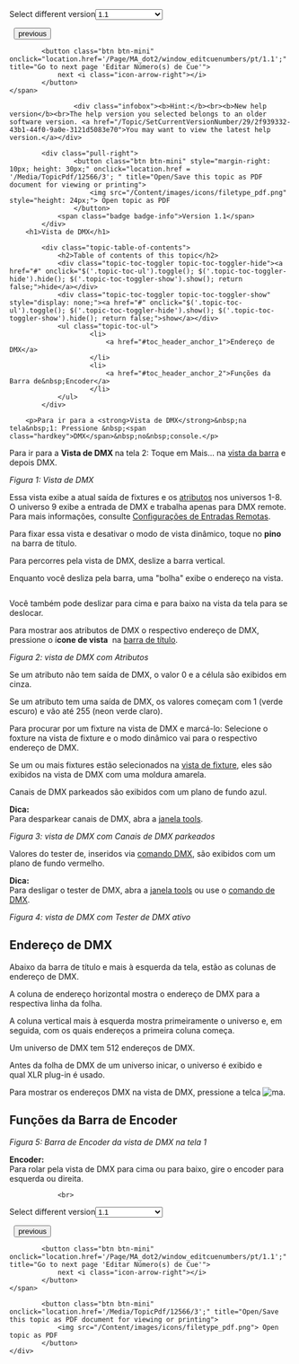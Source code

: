 
<div class="topic-navigation">

<div class="pull-right">
	<span class="pull-left">


<div class="pull-left">
<form action="/Topic/SetCurrentVersionNumber" class="form-inline" id="frmTagSelector" method="post">	<span class="form-mini">
		<div class="input-prepend"><span class="add-on">Select different version</span><select autocomplete="off" id="versionNumberId" name="versionNumberId" onchange="$(this).closest('#frmTagSelector').submit();" style="width: 120px;"><option value="">- latest -</option>
<option selected="selected" value="3">1.1</option>
<option value="7">1.2</option>
<option value="12">1.3</option>
<option value="16">1.5</option>
<option value="29">1.9</option>
</select></div>
		<input data-val="true" data-val-number="The field Int32 must be a number." data-val-required="The Int32 field is required." id="ProductId" name="ProductId" type="hidden" value="7">
		<input id="CurrentGuid" name="CurrentGuid" type="hidden" value="2f939332-43b1-44f0-9a0e-3121d5083e70">
	</span>
</form></div>&nbsp;	</span>
	<span class="pull-right" style="white-space: nowrap;">
			<button class="btn btn-mini" onclick="location.href='/Page/MA_dot2/ViewItem_Dimmer/pt/1.1'; " title="Go to previous page 'Tipo de Preset Dimmer'">
				<i class="icon-arrow-left"></i> previous
			</button>

			<button class="btn btn-mini" onclick="location.href='/Page/MA_dot2/window_editcuenumbers/pt/1.1';" title="Go to next page 'Editar Número(s) de Cue'">
				next <i class="icon-arrow-right"></i> 
			</button>
	</span>
</div>
<div class="clear-fix" style="margin-bottom: 10px"></div>
</div>

					<div class="infobox"><b>Hint:</b><br><b>New help version</b><br>The help version you selected belongs to an older software version. <a href="/Topic/SetCurrentVersionNumber/29/2f939332-43b1-44f0-9a0e-3121d5083e70">You may want to view the latest help version.</a></div>

			<div class="pull-right">
					<button class="btn btn-mini" style="margin-right: 10px; height: 30px;" onclick="location.href = '/Media/TopicPdf/12566/3'; " title="Open/Save this topic as PDF document for viewing or printing">
						<img src="/Content/images/icons/filetype_pdf.png" style="height: 24px;"> Open topic as PDF
					</button>
				<span class="badge badge-info">Version 1.1</span>
			</div>
		<h1>Vista de DMX</h1>

			<div class="topic-table-of-contents">
				<h2>Table of contents of this topic</h2>
				<div class="topic-toc-toggler topic-toc-toggler-hide"><a href="#" onclick="$('.topic-toc-ul').toggle(); $('.topic-toc-toggler-hide').hide(); $('.topic-toc-toggler-show').show(); return false;">hide</a></div>
				<div class="topic-toc-toggler topic-toc-toggler-show" style="display: none;"><a href="#" onclick="$('.topic-toc-ul').toggle(); $('.topic-toc-toggler-hide').show(); $('.topic-toc-toggler-show').hide(); return false;">show</a></div>
				<ul class="topic-toc-ul">
						<li>
							<a href="#toc_header_anchor_1">Endereço de DMX</a>
						</li>
						<li>
							<a href="#toc_header_anchor_2">Funções da Barra de&nbsp;Encoder</a>
						</li>
				</ul>
			</div>

		<p>Para ir para a <strong>Vista de DMX</strong>&nbsp;na tela&nbsp;1: Pressione &nbsp;<span class="hardkey">DMX</span>&nbsp;no&nbsp;console.</p>

<p>Para ir para a <strong>Vista de DMX&nbsp;</strong>na tela 2: Toque em&nbsp;<span class="softkey">Mais...</span>&nbsp;na&nbsp;<a href="/Topic/aeb06b87-4def-4d5c-8ccd-fce24793de63">vista da barra</a>&nbsp;e depois&nbsp;<span class="softkey">DMX</span>.</p>

<p><span class="image_gray_border"><img alt="" src="/Media/Image/Dot2_ViewsandWindows_DMXView02_1-0.PNG" style="height:auto"></span><em>Figura 1: Vista de&nbsp;DMX</em></p>

<p>Essa vista exibe a atual saída de fixtures e os <a href="/Topic/bb882594-fcad-4b4a-b6c7-4ab7a20b088e">atributos</a>&nbsp;nos universos 1-8.<br>
O universo 9 exibe a entrada de DMX&nbsp;e trabalha apenas para&nbsp;DMX remote. Para mais informações, consulte&nbsp;<a href="/Topic/abf8c6b2-dcd4-4f27-8381-8defa74eec66">Configurações de Entradas Remotas</a>.</p>

<p>Para fixar essa vista e desativar o modo de vista dinâmico, toque no <strong>pino&nbsp;<img alt="" src="/Media/Image/Dot2_ViewsandWindows_ControlElements_TitleBar04_1-0.PNG">&nbsp;</strong>na barra de título.</p>

<p>Para percorres pela vista de DMX, deslize a barra vertical.</p>

<p>Enquanto você desliza pela barra, uma "bolha" exibe o endereço na vista.</p>

<p><img alt="" src="/Media/Image/Dot2_ViewsandWindows_DMXView03_1-0.PNG"></p>

<p>Você também pode deslizar para cima e para baixo na vista da tela para se deslocar.</p>

<p>Para mostrar aos atributos de&nbsp;DMX&nbsp;o respectivo endereço de&nbsp;DMX, pressione o í<strong>cone de vista</strong>&nbsp;<img alt="" src="/Media/Image/Dot2_ViewsandWindows_ControlElements_TitleBar06_1-0.PNG">&nbsp;na&nbsp;<a href="/Topic/a9e3dcd7-1fb1-4dab-8e42-03f9e0de3e99">barra de título</a>.</p>

<p><span class="image_gray_border"><img alt="" src="/Media/Image/Dot2_ViewsandWindows_DMXView04_1-0.PNG" style="height:auto"></span><em>Figura 2: vista de&nbsp;DMX ​com Atributos</em></p>

<p>Se um atributo não tem saída de&nbsp;DMX, o valor 0 e a célula são exibidos em cinza.</p>

<p>Se um atributo tem uma saída de DMX, os valores começam com 1 (verde escuro) e vão até 255 (neon verde claro).</p>

<p>Para procurar por um fixture na vista de DMX e marcá-lo: Selecione o foxture na vista de fixture&nbsp;e o modo dinâmico vai para o respectivo endereço de&nbsp;DMX.</p>

<p>Se um ou mais fixtures&nbsp;estão selecionados na <a href="/Topic/989f0b88-de3d-4818-8c0b-a69fa90b2106">vista de fixture</a>, eles são exibidos na vista de DMX&nbsp;com uma moldura amarela.</p>

<p>Canais de DMX&nbsp;parkeados são exibidos com um plano de fundo azul.</p>

<div class="tip"><strong>Dica:</strong><br>
Para desparkear&nbsp;canais de DMX, abra a&nbsp;<a href="/Topic/e5c9bd78-bb42-4cb3-aa88-a844659b59cc">janela tools</a>.</div>

<p><span class="image_gray_border"><img alt="" src="/Media/Image/Dot2_ViewsandWindows_DMXView05_1-0.PNG" style="height:auto"></span><em>Figura 3: vista de&nbsp;DMX&nbsp;com Canais de DMX&nbsp;parkeados</em></p>

<p>Valores do tester de, inseridos&nbsp;via&nbsp;<a href="/Topic/21a9d724-8140-4731-a7f0-2b7c66ac8bb1">comando DMX</a>, são exibidos com um plano de fundo vermelho.</p>

<div class="tip"><strong>Dica:</strong><br>
Para desligar o tester de DMX, abra a <a href="/Topic/e5c9bd78-bb42-4cb3-aa88-a844659b59cc">janela tools</a>&nbsp;ou use o&nbsp;<a href="/Topic/21a9d724-8140-4731-a7f0-2b7c66ac8bb1">comando de DMX</a>.</div>

<p><span class="image_gray_border"><img alt="" src="/Media/Image/Dot2_ViewsandWindows_DMXView06_1-0.PNG" style="height:auto"></span><em>Figura 4: vista de&nbsp;DMX&nbsp;com Tester de DMX ativo</em></p>

<a name="toc_header_anchor_1" id="toc_header_anchor_1" class="topic-toc-item"></a><h2>Endereço de DMX</h2>

<p>Abaixo da barra de título e mais à esquerda da tela, estão as colunas de endereço de&nbsp;DMX.</p>

<p>A coluna de endereço horizontal mostra o endereço de&nbsp;DMX para a respectiva linha da folha.</p>

<p>A coluna vertical mais à esquerda mostra primeiramente o universo e, em seguida, com os quais endereços a primeira coluna começa.</p>

<p>Um universo de&nbsp;DMX tem 512 endereços de&nbsp;DMX.</p>

<p>Antes da folha de DMX de um universo inicar, o universo é exibido e qual&nbsp;XLR plug-in é usado.</p>

<p>Para mostrar os endereços DMX na vista de DMX, pressione a telca&nbsp;<span class="hardkey"><img alt="ma" src="/Media/Mlg/ma.png"></span>.</p>

<a name="toc_header_anchor_2" id="toc_header_anchor_2" class="topic-toc-item"></a><h2>Funções da Barra de&nbsp;Encoder</h2>

<p><span class="image_gray_border"><img alt="" src="/Media/Image/Dot2_ViewsandWindows_DMXView01_1-0.PNG" style="height:auto"></span><em>Figura 5: Barra de Encoder da vista de&nbsp;DMX na tela 1</em></p>

<p><strong>Encoder:</strong><br>
Para rolar pela vista de DMX para cima ou para baixo, gire o encoder&nbsp;para esquerda ou direita.</p>


				<br>
<div class="topic-navigation">

<div class="pull-right">
	<span class="pull-left">


<div class="pull-left">
<form action="/Topic/SetCurrentVersionNumber" class="form-inline" id="frmTagSelector" method="post">	<span class="form-mini">
		<div class="input-prepend"><span class="add-on">Select different version</span><select autocomplete="off" id="versionNumberId" name="versionNumberId" onchange="$(this).closest('#frmTagSelector').submit();" style="width: 120px;"><option value="">- latest -</option>
<option selected="selected" value="3">1.1</option>
<option value="7">1.2</option>
<option value="12">1.3</option>
<option value="16">1.5</option>
<option value="29">1.9</option>
</select></div>
		<input data-val="true" data-val-number="The field Int32 must be a number." data-val-required="The Int32 field is required." id="ProductId" name="ProductId" type="hidden" value="7">
		<input id="CurrentGuid" name="CurrentGuid" type="hidden" value="2f939332-43b1-44f0-9a0e-3121d5083e70">
	</span>
</form></div>&nbsp;	</span>
	<span class="pull-right" style="white-space: nowrap;">
			<button class="btn btn-mini" onclick="location.href='/Page/MA_dot2/ViewItem_Dimmer/pt/1.1'; " title="Go to previous page 'Tipo de Preset Dimmer'">
				<i class="icon-arrow-left"></i> previous
			</button>

			<button class="btn btn-mini" onclick="location.href='/Page/MA_dot2/window_editcuenumbers/pt/1.1';" title="Go to next page 'Editar Número(s) de Cue'">
				next <i class="icon-arrow-right"></i> 
			</button>
	</span>
</div>
	<div class="clear-fix"></div>
	<div class="pull-right">
	
			<button class="btn btn-mini" onclick="location.href='/Media/TopicPdf/12566/3';" title="Open/Save this topic as PDF document for viewing or printing">
				<img src="/Content/images/icons/filetype_pdf.png"> Open topic as PDF
			</button>
	</div>
<div class="clear-fix" style="margin-bottom: 10px"></div>
</div>

	